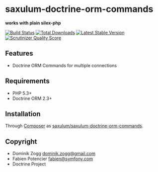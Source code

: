 saxulum-doctrine-orm-commands
=============================

**works with plain silex-php**

[![Build Status](https://api.travis-ci.org/saxulum/saxulum-doctrine-orm-commands.png?branch=master)](https://travis-ci.org/saxulum/saxulum-doctrine-orm-commands)
[![Total Downloads](https://poser.pugx.org/saxulum/saxulum-doctrine-orm-commands/downloads.png)](https://packagist.org/packages/saxulum/saxulum-doctrine-orm-commands)
[![Latest Stable Version](https://poser.pugx.org/saxulum/saxulum-doctrine-orm-commands/v/stable.png)](https://packagist.org/packages/saxulum/saxulum-doctrine-orm-commands)
[![Scrutinizer Quality Score](https://scrutinizer-ci.com/g/saxulum/saxulum-doctrine-orm-commands/badges/quality-score.png?s=215ae3b20597d3e2aad1daf11dbacdf2aeeef222)](https://scrutinizer-ci.com/g/saxulum/saxulum-doctrine-orm-commands/)

Features
--------

* Doctrine ORM Commands for multiple connections

Requirements
------------

 * PHP 5.3+
 * Doctrine ORM 2.3+

Installation
------------

Through [Composer](http://getcomposer.org) as [saxulum/saxulum-doctrine-orm-commands][1].

Copyright
---------
* Dominik Zogg <dominik.zogg@gmail.com>
* Fabien Potencier <fabien@symfony.com>
* Doctrine Project

[1]: https://packagist.org/packages/saxulum/saxulum-doctrine-orm-commands